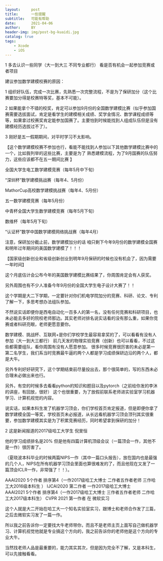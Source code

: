 ```yaml
---
layout:     post
title:      一些提醒
subtitle:   可能有帮助
date:       2021-04-06
author:     BY
header-img: img/post-bg-kuaidi.jpg
catalog: true
tags:
    - Xcode
    - iOS
---
```

1 多去认识一些同学（大一到大三 不同专业都行） 看是否有机会一起参加竞赛或者项目
 
建议参加数学建模校赛的原因：

1 组织好队伍，完成一次比赛，先熟悉一次完整流程，不是为了保研加分（这个比赛要加分得是校赛特等奖，基本不可能）。

2 如果能拿个不错的校奖，肯定可以参加9月份的全国数学建模比赛（似乎参加国赛需要选拔面试，肯定是看学生的建模相关成绩、奖学金情况、数学课程成绩等等，如果拿过校赛奖肯定能参加国赛了。主要怕到时候能找到人组成队伍但是没有建模经历选拔过不了）。

3 刚好是五一假期期间，对平时学习不太影响。


【这个数学建模校赛不参加也行，看能不能找到人参加以下其他数学建模比赛中的一个，比如我列举的这些比赛，主要是为了
熟悉建模流程，为了9月国赛的队伍努力，这些应该都不在五一期间比赛 】

全国大学生电工数学建模竞赛（每年5月中下旬）

“深圳杯”数学建模挑战赛（每年4、5月份）

MathorCup高校数学建模挑战赛（每年4、5月份）

五一数学建模竞赛（每年5月份）

中青杯全国大学生数学建模竞赛（每年5月下旬）

数维杯（每年5月下旬）

“认证杯”数学中国数学建模网络挑战赛（每年4月）



注意，保研加分截止前，数学建模加分的话 咱只剩下今年9月份的数学建模全国赛和明年过年期间的美国数学建模了！！！

【国家级创新创业和省级创新创业到明年9月保研的时候也没有机会了，因为需要一年时间】

这个月底估计会公布今年的美国数学建模比赛结果了，你周围肯定会有人获奖。

另外周围也有不少人准备今年9月份的全国大学生电子设计大赛了！！


这个学期是大二下学期，一定要针对你们机电学院加分的竞赛、科研、论文、专利了解一下，多思考想办法组队参加。

不然说实话即便你是西电自动化一百多人的第一名，没有任何竞赛和科研项目，也未必能去多好的院校老师那边。其实老师对排名说实话看的没有那么重，如果你竞赛或者科研亮眼，老师更愿意要你。

数学建模、挑战杯、互联网+是你们学校学生最容易拿奖的了，可以看看有没有人参加（大一到大三都行）
前几天发的物理实验竞赛（创新）也可以看看，不过这些都需要组队，看你周围有没有人愿意参加。
很多时候竞赛很厉害的未必是第一第二名学生，我们系当时竞赛最牛逼的两个人都是学习成绩保研边沿的两个人，都是大牛。


另外专利好好研究下，这个学期结束前尽量投出去，那个很简单的，写的东西未必合理未必做出来也行。

另外，有空的时候多去看看python的知识和题目以及pytorch（之前给你发的李沐的讲座，有回放，很好）
这个也很重要，为了放假前联系老师进实验室学习机器学习、计算机视觉的内容。

说实话，如果本科生发了机器学习顶会，你们学校首页肯定报道，但是即便你拿了数学建模全国一等奖，学校首页未必报道，从长远看机器学习顶会顶刊其实很重要，参加数学建模其实是为了积累竞赛经历，同时希望拿到保研的加分！

2 这是新闻报道的2017级哈工大学生 倪旻恒

他的学习成绩排名是20% 但是他有四篇计算机顶级会议（一篇顶会一作，其他不是一作）很厉害了。

（夏晓波本科毕业的时候两篇NIPS一作（其中一篇口头报告），放在国内也是最强的几个人，NIPS在所有机器学习顶会里面也算很难发的了，而且他现在又发了一篇顶会ICLR一作，非常强了！！）。

AAAI2020 5个作者 排序第4（一作2017级哈工大博士 二作者五作者老师 三作哈工大2016级本科生 ）
IJCAI2020 第二作者 一作2017级哈工大博士  
AAAI2021 5个作者 排序第4（一作2017级哈工大博士 三作者五作者老师 二作哈工大2017级本科生）
CVPR 2021 第一作者 在 微软实习

这个人就是大二开始在哈工大一个知名实验室实习，跟博士和老师合作发了三篇，之后去微软实习发了一篇一作。

所以我之前告诉你一定要找大牛老师带你，而且不是老师主页上面写自己做机器学习、计算机视觉他就是专业搞这个方向的，我之前告诉你的老师他是这个方向的专业大牛。

当然找老师人品是最重要的，能力其实其次，但是因为完全不了解，又是本科生，可以先接触看看。
